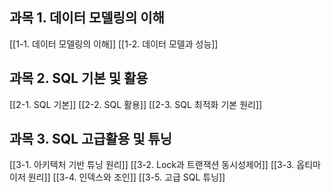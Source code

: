 
## 과목 1. 데이터 모델링의 이해

[[1-1. 데이터 모델링의 이해]]
[[1-2. 데이터 모델과 성능]]

## 과목 2. SQL 기본 및 활용

[[2-1. SQL 기본]]
[[2-2. SQL 활용]]
[[2-3. SQL 최적화 기본 원리]]

## 과목 3. SQL 고급활용 및 튜닝

[[3-1. 아키텍처 기반 튜닝 원리]]
[[3-2. Lock과 트랜잭션 동시성제어]]
[[3-3. 옵티마이저 원리]]
[[3-4. 인덱스와 조인]]
[[3-5. 고급 SQL 튜닝]]

